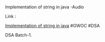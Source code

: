 Implementation of string in java -Audio

Link :   

[Implementation of string in java](https://youtu.be/5owa0m9Y5Ls)    #GWOC  #DSA


DSA Batch-1.


